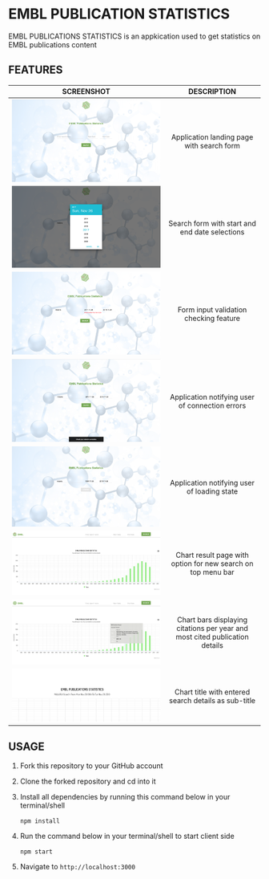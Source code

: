 # EMBL PUBLICATION STATISTICS
EMBL PUBLICATIONS STATISTICS is an appkication used to get statistics on EMBL publications content

## FEATURES

SCREENSHOT           |  DESCRIPTION
:-------------------------:|:-------------------------:
![Alt Home page](/docs/screenshots/1.png?raw=true "Home page") |  Application landing page with search form
![Alt Calendar](/docs/screenshots/2.png?raw=true "Calendar field") |  Search form with start and end date selections
![Alt Form errors](/docs/screenshots/3.png?raw=true "Form checking") |  Form input validation checking feature
![Alt Axios error checking](/docs/screenshots/4.png?raw=true "Fetch error") |  Application notifying user of connection errors
![Alt Loading feature](/docs/screenshots/5.png?raw=true "Loading feature") |  Application notifying user of loading state
![Alt Chart page](/docs/screenshots/6.png?raw=true "Chart page") |  Chart result page with option for new search on top menu bar
![Alt Chart info](/docs/screenshots/7.png?raw=true "Chart info") |  Chart bars displaying citations per year and most cited publication details
![Alt Chart title](/docs/screenshots/8.png?raw=true "Chart title") |  Chart title with entered search details as sub-title

## USAGE
1. Fork this repository to your GitHub account
2. Clone the forked repository and cd into it

3. Install all dependencies by running this command below in your terminal/shell
    ````
    npm install
    ````
4. Run the command below in your terminal/shell to start client side
    ```` 
    npm start
    ````
5. Navigate to `http://localhost:3000`



